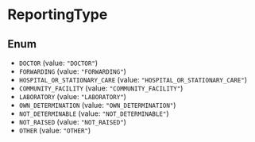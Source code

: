 # ReportingType

## Enum

- `DOCTOR` (value: `"DOCTOR"`)
- `FORWARDING` (value: `"FORWARDING"`)
- `HOSPITAL_OR_STATIONARY_CARE` (value: `"HOSPITAL_OR_STATIONARY_CARE"`)
- `COMMUNITY_FACILITY` (value: `"COMMUNITY_FACILITY"`)
- `LABORATORY` (value: `"LABORATORY"`)
- `OWN_DETERMINATION` (value: `"OWN_DETERMINATION"`)
- `NOT_DETERMINABLE` (value: `"NOT_DETERMINABLE"`)
- `NOT_RAISED` (value: `"NOT_RAISED"`)
- `OTHER` (value: `"OTHER"`)
